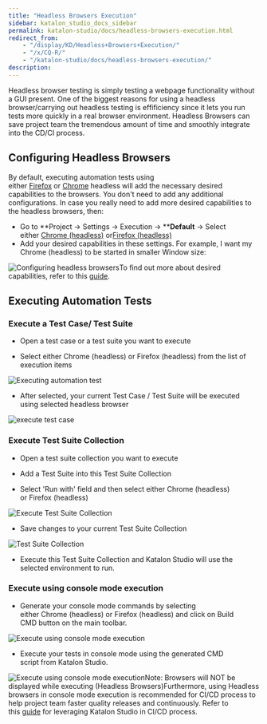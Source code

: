 ```yaml
---
title: "Headless Browsers Execution"
sidebar: katalon_studio_docs_sidebar
permalink: katalon-studio/docs/headless-browsers-execution.html
redirect_from:
    - "/display/KD/Headless+Browsers+Execution/"
    - "/x/CQ-R/"
    - "/katalon-studio/docs/headless-browsers-execution/"
description:
---
```

Headless browser testing is simply testing a webpage functionality without a GUI present. One of the biggest reasons for using a headless browser/carrying out headless testing is effificiency since it lets you run tests more quickly in a real browser environment. Headless Browsers can save project team the tremendous amount of time and smoothly integrate into the CD/CI process.

Configuring Headless Browsers
-----------------------------

By default, executing automation tests using either [Firefox](https://developer.mozilla.org/en-US/Firefox/Headless_mode) or [Chrome](https://developers.google.com/web/updates/2017/04/headless-chrome) headless will add the necessary desired capabilities to the browsers. You don't need to add any additional configurations. In case you really need to add more desired capabilities to the headless browsers, then:

*   Go to **Project -> Settings -> Execution -> ****Default** -\> Select either [Chrome (headless)](/pages/viewpage.action?pageId=13700170) or[Firefox (headless)](/pages/viewpage.action?pageId=13700172)
*   Add your desired capabilities in these settings. For example, I want my Chrome (headless) to be started in smaller Window size:

![Configuring headless browsers](../../images/katalon-studio/docs/headless-browsers-execution/Configuring-headless-browsers.png)To find out more about desired capabilities, refer to this [guide](/display/KD/Introduction+to+Desired+Capabilities).

Executing Automation Tests
--------------------------

### Execute a Test Case/ Test Suite

*   Open a test case or a test suite you want to execute

*   Select either Chrome (headless) or Firefox (headless) from the list of execution items


![Executing automation test](../../images/katalon-studio/docs/headless-browsers-execution/Executing-automation-test.png)

*   After selected, your current Test Case / Test Suite will be executed using selected headless browser


![execute test case](../../images/katalon-studio/docs/headless-browsers-execution/execute-test-case.png)

### Execute Test Suite Collection

*   Open a test suite collection you want to execute

*   Add a Test Suite into this Test Suite Collection

*   Select 'Run with' field and then select either Chrome (headless) or Firefox (headless)


![Execute Test Suite Collection](../../images/katalon-studio/docs/headless-browsers-execution/Execute-Test-Suite-Collection.png)

*   Save changes to your current Test Suite Collection


![Test Suite Collection](../../images/katalon-studio/docs/headless-browsers-execution/Test-Suite-Collection.png)

*   Execute this Test Suite Collection and Katalon Studio will use the selected environment to run.


### Execute using console mode execution

*   Generate your console mode commands by selecting either Chrome (headless) or Firefox (headless) and click on Build CMD button on the main toolbar.


![Execute using console mode execution](../../images/katalon-studio/docs/headless-browsers-execution/Execute-using-console-mode-execution.png)

*   Execute your tests in console mode using the generated CMD script from Katalon Studio.


![Execute using console mode execution](../../images/katalon-studio/docs/headless-browsers-execution/Execute-using-console-mode-execution-2.png)Note: Browsers will NOT be displayed while executing (Headless Browsers)Furthermore, using Headless browsers in console mode execution is recommended for CI/CD process to help project team faster quality releases and continuously. Refer to this [guide](/pages/viewpage.action?pageId=786527) for leveraging Katalon Studio in CI/CD process.